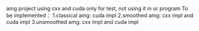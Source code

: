 amg project using cxx and cuda
only for test, not using it in ur program
To be implemented：
  1.classical amg: cuda impl
  2.smoothed amg: cxx impl and cuda impl
  3.unsmoothed amg: cxx impl and cuda impl
